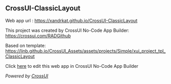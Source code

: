 ## CrossUI-ClassicLayout
Web app url : https://xandrkat.github.io/CrossUI-ClassicLayout

This project was created by CrossUI No-Code App Builder: https://crossui.com/RADGithub

Based on template: https://linb.github.io/CrossUI_Assets/assets/projects/Simple/xui_project_tpl_ClassicLayout

Click [here](https://crossui.com/RADGithub/#!from=github&owner=xandrkat&repo=CrossUI-ClassicLayout) to edit this web app in CrossUI No-Code App Builder

<i>Powered by [CrossUI](https://crossui.com)</i>
